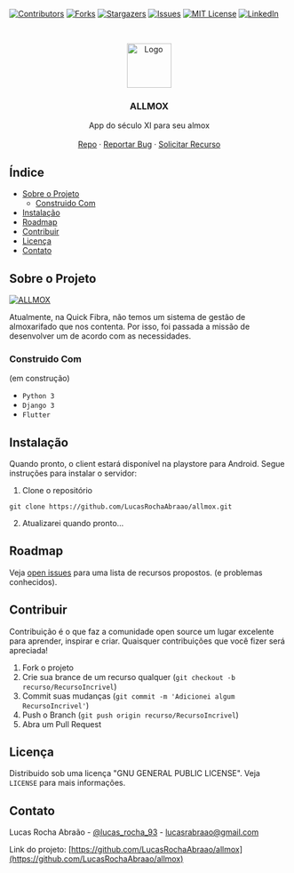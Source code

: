 <!-- Based on https://github.com/othneildrew/Best-README-Template -->
<!-- PROJECT SHIELDS -->
<!--
*** I'm using markdown "reference style" links for readability.
*** Reference links are enclosed in brackets [ ] instead of parentheses ( ).
*** See the bottom of this document for the declaration of the reference variables
*** for contributors-url, forks-url, etc. This is an optional, concise syntax you may use.
*** https://www.markdownguide.org/basic-syntax/#reference-style-links
-->
[![Contributors][contributors-shield]][contributors-url]
[![Forks][forks-shield]][forks-url]
[![Stargazers][stars-shield]][stars-url]
[![Issues][issues-shield]][issues-url]
[![MIT License][license-shield]][license-url]
[![LinkedIn][linkedin-shield]][linkedin-url]



<!-- PROJECT LOGO -->
<br />
<p align="center">
  <a href="https://github.com/LucasRochaAbraao/allmox">
    <img src="https://i.ibb.co/TgR5QCx/iconfinder-Warehouse-3992927.png" alt="Logo" width="80" height="80">
  </a>

  <h3 align="center">ALLMOX</h3>

  <p align="center">
    App do século XI para seu almox
    <br />
    <!-- <a href="https://github.com/LucasRochaAbraao/allmox"><strong>Explore the docs »</strong></a>
    <br /> -->
    <br />
    <a href="https://github.com/LucasRochaAbraao/allmox">Repo</a>
    ·
    <a href="https://github.com/LucasRochaAbraao/allmox/issues">Reportar Bug</a>
    ·
    <a href="https://github.com/LucasRochaAbraao/allmox/issues">Solicitar Recurso</a>
  </p>
</p>



<!-- TABLE OF CONTENTS -->
## Índice

* [Sobre o Projeto](#sobre-o-projeto)
  * [Construido Com](#construido-com)
* [Instalação](#instalação)
* [Roadmap](#roadmap)
* [Contribuir](#contribuir)
* [Licença](#licença)
* [Contato](#contato)


<!-- Sobre o Projeto -->
## Sobre o Projeto

[![ALLMOX][product-screenshot]](https://example.com)

Atualmente, na Quick Fibra, não temos um sistema de gestão de almoxarifado que nos contenta. Por isso, foi passada a missão de desenvolver um de acordo com as necessidades.


### Construido Com
(em construção)

* `Python 3`
* `Django 3`
* `Flutter`



## Instalação

Quando pronto, o client estará disponível na playstore para Android. Segue instruções para instalar o servidor:

1. Clone o repositório
```
git clone https://github.com/LucasRochaAbraao/allmox.git
```
2. Atualizarei quando pronto...


<!-- ROADMAP -->
## Roadmap

Veja [open issues](https://github.com/LucasRochaAbraao/allmox/issues) para uma lista de recursos propostos. (e problemas conhecidos).


<!-- Contribuir -->
## Contribuir

Contribuição é o que faz a comunidade open source um lugar excelente para aprender, inspirar e criar. Quaisquer contribuições que você fizer será apreciada!

1. Fork o projeto
2. Crie sua brance de um recurso qualquer (`git checkout -b recurso/RecursoIncrivel`)
3. Commit suas mudanças (`git commit -m 'Adicionei algum RecursoIncrivel'`)
4. Push o Branch (`git push origin recurso/RecursoIncrivel`)
5. Abra um Pull Request



<!-- LICENÇA -->
## Licença

Distribuido sob uma licença "GNU GENERAL PUBLIC LICENSE". Veja `LICENSE` para mais informações.



<!-- Contato -->
## Contato

Lucas Rocha Abraão - [@lucas_rocha_93](https://twitter.com/lucas_rocha_93) - lucasrabraao@gmail.com

Link do projeto: [https://github.com/LucasRochaAbraao/allmox](https://github.com/LucasRochaAbraao/allmox)



<!-- Reconhecimentos 
## Reconhecimentos

* []()
* []()
* []()
-->




<!-- MARKDOWN LINKS & IMAGES -->
<!-- https://www.markdownguide.org/basic-syntax/#reference-style-links -->
[contributors-shield]: https://img.shields.io/github/contributors/LucasRochaAbraao/allmox.svg?style=for-the-badge
[contributors-url]: https://github.com/LucasRochaAbraao/allmox/graphs/contributors
[forks-shield]: https://img.shields.io/github/forks/LucasRochaAbraao/allmox.svg?style=for-the-badge
[forks-url]: https://github.com/LucasRochaAbraao/allmox/network/members
[stars-shield]: https://img.shields.io/github/stars/LucasRochaAbraao/allmox.svg?style=for-the-badge
[stars-url]: https://github.com/LucasRochaAbraao/allmox/stargazers
[issues-shield]: https://img.shields.io/github/issues/LucasRochaAbraao/allmox.svg?style=for-the-badge
[issues-url]: https://github.com/LucasRochaAbraao/allmox/issues
[license-shield]: https://img.shields.io/github/license/LucasRochaAbraao/allmox.svg?style=for-the-badge
[license-url]: https://github.com/LucasRochaAbraao/allmox/blob/master/LICENSE.txt
[linkedin-shield]: https://img.shields.io/badge/-LinkedIn-black.svg?style=for-the-badge&logo=linkedin&colorB=555
[linkedin-url]: https://www.linkedin.com/in/lucas-rocha-abra%C3%A3o-a8907772/
[product-screenshot]: images/screenshot.png
